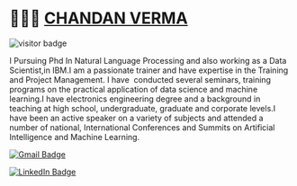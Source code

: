 # 👨🏻‍💻 [CHANDAN VERMA](https://chandanverma.com)
![visitor badge](https://visitor-badge.glitch.me/badge?page_id=jwenjian.visitor-badge&left_color=red&right_color=green&left_text=Hello%20Visitors)




I Pursuing Phd In Natural Language Processing and also working as a Data Scientist,in IBM.I am a passionate trainer and have expertise in the Training and Project Management.
I have  conducted several seminars, training programs on the practical application of data science and machine learning.I have electronics engineering degree and a background in teaching at high school, undergraduate, graduate and corporate levels.I have been an active speaker on a variety of subjects and attended a number of national, International Conferences and Summits on Artificial Intelligence and Machine Learning.

[![Gmail Badge](https://img.shields.io/badge/-ChandanVerma-c14438?style=social&logo=Gmail&logoColor=red&link=mailto:mail2chandanverma@gmail.com)](mailto:mail2chandanverma@gmail.com)

[![LinkedIn Badge](https://img.shields.io/badge/-LinkedIn-blue?style=social&logo=Linkedin&logoColor=blue&link=https://www.linkedin.com/in/chandan-shubh-aa448b5a/)](https://www.linkedin.com/in/chandan-shubh-aa448b5a/)
